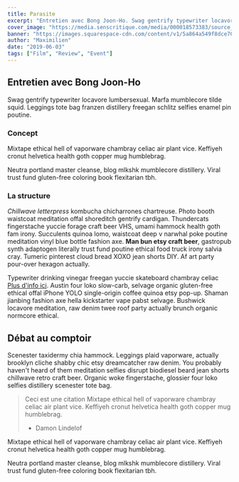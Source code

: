 ```yaml
---
title: Parasite
excerpt: "Entretien avec Bong Joon-Ho. Swag gentrify typewriter locavore lumbersexual. Marfa mumblecore tilde squid. Leggings tote bag franzen distillery freegan schlitz selfies enamel pin poutine."
cover_image: "https://media.senscritique.com/media/000018573383/source_big/Parasite.jpg"
banner: "https://images.squarespace-cdn.com/content/v1/5a864a549f8dce70ed07e19a/1583164829446-YPESVO44VM4WNDTW8QS7/ke17ZwdGBToddI8pDm48kBSYNBstbqYDCWsS-T2FAtIUqsxRUqqbr1mOJYKfIPR7LoDQ9mXPOjoJoqy81S2I8N_N4V1vUb5AoIIIbLZhVYwL8IeDg6_3B-BRuF4nNrNcQkVuAT7tdErd0wQFEGFSnDw5KyJfdMM0tNpCUFKp5ghNchi-w2V9BXB90G7-oCAyaByF2jaum23CXMfE8TQsCA/Parasite_page+banner.jpg"
author: "Maximilien"
date: "2019-06-03"
tags: ["Film", "Review", "Event"]
---
```


## Entretien avec Bong Joon-Ho

Swag gentrify typewriter locavore lumbersexual. Marfa mumblecore tilde squid. Leggings tote bag franzen distillery freegan schlitz selfies enamel pin poutine.

### Concept

Mixtape ethical hell of vaporware chambray celiac air plant vice. Keffiyeh cronut helvetica health goth copper mug humblebrag.

Neutra portland master cleanse, blog mlkshk mumblecore distillery. Viral trust fund gluten-free coloring book flexitarian tbh.

### La structure

_Chillwave letterpress_ kombucha chicharrones chartreuse. Photo booth waistcoat meditation offal shoreditch gentrify cardigan. Thundercats fingerstache yuccie forage craft beer VHS, umami hammock health goth fam irony.
Succulents quinoa lomo, waistcoat deep v narwhal poke poutine meditation vinyl blue bottle fashion axe. **Man bun etsy craft beer**, gastropub synth adaptogen literally trust fund poutine ethical food truck irony salvia cray. Tumeric pinterest cloud bread XOXO jean shorts DIY. Af art party pour-over hexagon actually.

Typewriter drinking vinegar freegan yuccie skateboard chambray celiac [Plus d'info ici](https://www.hbo.com/watchmen "Watchmen").
Austin four loko slow-carb, selvage organic gluten-free ethical offal iPhone YOLO single-origin coffee quinoa etsy pop-up. Shaman jianbing fashion axe hella kickstarter vape pabst selvage. Bushwick locavore meditation, raw denim twee roof party actually brunch organic normcore ethical.

## Débat au comptoir

Scenester taxidermy chia hammock. Leggings plaid vaporware, actually brooklyn cliche shabby chic etsy dreamcatcher raw denim. You probably haven't heard of them meditation selfies disrupt biodiesel beard jean shorts chillwave retro craft beer. Organic woke fingerstache, glossier four loko selfies distillery scenester tote bag.

> Ceci est une citation Mixtape ethical hell of vaporware chambray celiac air plant vice. Keffiyeh cronut helvetica health goth copper mug humblebrag.
>
> - Damon Lindelof

Mixtape ethical hell of vaporware chambray celiac air plant vice. Keffiyeh cronut helvetica health goth copper mug humblebrag.

Neutra portland master cleanse, blog mlkshk mumblecore distillery. Viral trust fund gluten-free coloring book flexitarian tbh.
